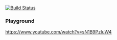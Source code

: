 [![Build Status](https://lainovic.semaphoreci.com/badges/practice/branches/main.svg?style=shields)](https://lainovic.semaphoreci.com/projects/practice)

### Playground

https://www.youtube.com/watch?v=sN1B9PzIuW4
